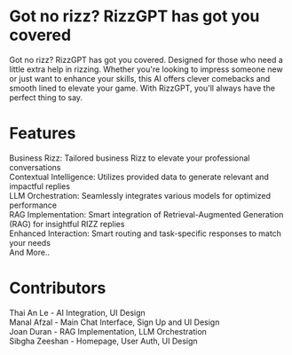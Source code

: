 # Got no rizz? RizzGPT has got you covered

Got no rizz? RizzGPT has got you covered. Designed for those who need a little extra help in rizzing. Whether you're looking to impress someone new or just want to enhance your skills, this AI offers clever comebacks and smooth lined to elevate your game. With RizzGPT, you'll always have the perfect thing to say.

# Features
Business Rizz: Tailored business Rizz to elevate your professional conversations\
Contextual Intelligence: Utilizes provided data to generate relevant and impactful replies\
LLM Orchestration: Seamlessly integrates various models for optimized performance\
RAG Implementation: Smart integration of Retrieval-Augmented Generation (RAG) for insightful RIZZ replies\
Enhanced Interaction: Smart routing and task-specific responses to match your needs\
And More..

# Contributors
Thai An Le - AI Integration, UI Design\
Manal Afzal - Main Chat Interface, Sign Up and UI Design\
Joan Duran - RAG Implementation, LLM Orchestration\
Sibgha Zeeshan - Homepage, User Auth, UI Design
